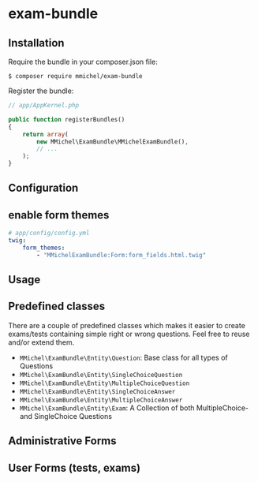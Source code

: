 # exam-bundle

Installation
------------
Require the bundle in your composer.json file:

```
$ composer require mmichel/exam-bundle
```

Register the bundle:

``` php
// app/AppKernel.php

public function registerBundles()
{
    return array(
        new MMichel\ExamBundle\MMichelExamBundle(),
        // ...
    );
}
```

Configuration
------------
## enable form themes
```yml
# app/config/config.yml
twig:
    form_themes:
        - "MMichelExamBundle:Form:form_fields.html.twig"
```

Usage
------------
## Predefined classes
There are a couple of predefined classes which makes it easier to create exams/tests containing simple right or wrong questions. Feel free to reuse and/or extend them.

- `MMichel\ExamBundle\Entity\Question`: Base class for all types of Questions
- `MMichel\ExamBundle\Entity\SingleChoiceQuestion`
- `MMichel\ExamBundle\Entity\MultipleChoiceQuestion`
- `MMichel\ExamBundle\Entity\SingleChoiceAnswer`
- `MMichel\ExamBundle\Entity\MultipleChoiceAnswer`
- `MMichel\ExamBundle\Entity\Exam`: A Collection of both MultipleChoice- and SingleChoice Questions

## Administrative Forms


## User Forms (tests, exams)

